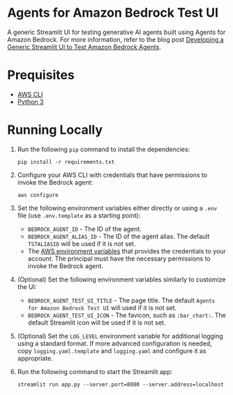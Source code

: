 # Agents for Amazon Bedrock Test UI

A generic Streamlit UI for testing generative AI agents built using Agents for Amazon Bedrock. For more information, refer to the blog post [Developing a Generic Streamlit UI to Test Amazon Bedrock Agents](https://blog.avangards.io/developing-a-generic-streamlit-ui-to-test-amazon-bedrock-agents).

# Prequisites

- [AWS CLI](https://docs.aws.amazon.com/cli/latest/userguide/getting-started-install.html)
- [Python 3](https://www.python.org/downloads/)

# Running Locally

1. Run the following `pip` command to install the dependencies:

   ```
   pip install -r requirements.txt
   ```
2. Configure your AWS CLI with credentials that have permissions to invoke the Bedrock agent:
   ```
   aws configure
   ```
   
3. Set the following environment variables either directly or using a `.env` file (use `.env.template` as a starting point):
   - `BEDROCK_AGENT_ID` - The ID of the agent.
   - `BEDROCK_AGENT_ALIAS_ID` - The ID of the agent alias. The default `TSTALIASID` will be used if it is not set.
   - The [AWS environment variables](https://docs.aws.amazon.com/cli/latest/userguide/cli-configure-envvars.html) that provides the credentials to your account. The principal must have the necessary permissions to invoke the Bedrock agent.
4. (Optional) Set the following environment variables similarly to customize the UI:
   - `BEDROCK_AGENT_TEST_UI_TITLE` - The page title. The default `Agents for Amazon Bedrock Test UI` will used if it is not set.
   - `BEDROCK_AGENT_TEST_UI_ICON` - The favicon, such as `:bar_chart:`. The default Streamlit icon will be used if it is not set.
5. (Optional) Set the `LOG_LEVEL` environment variable for additional logging using a standard format. If more advanced configuration is needed, copy `logging.yaml.template` and `logging.yaml` and configure it as appropriate.
6. Run the following command to start the Streamlit app:

   ```
   streamlit run app.py --server.port=8080 --server.address=localhost
   ```
